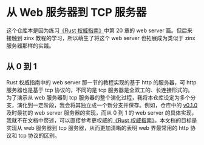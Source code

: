 # 从 Web 服务器到 TCP 服务器
这个仓库本是因为练习[《Rust 权威指南》](https://doc.rust-lang.org/book/ch20-02-multithreaded.html)中第 20 章的 web server 篇。但后来接触到 zinx 教程的学习，所以萌生了将这个 web server 也拓展成为类似于 zinx 服务器那样的实践。

## 从 0 到 1
Rust 权威指南中的 web server 那一节的教程实现的基于 http 的服务器，可 http 服务器也是基于 tcp 协议的，不同的是 tcp 服务器是全双工的、长连接形式的。为了演示从 web 服务器到 tcp 服务器的整个演化过程，我将本仓库设定为多个分支，演化到一定阶段，我会将其独立成一个新分支并保存。例如，仓库中的 [v0.1.0](https://github.com/suhanyujie/rs-web-server/tree/v0.1.0) 及时最初的 web server 服务器的实现，而从 0 到 1 的 web server 的具体实现，我就不在文档中赘述，可以直接参考更权威的[《Rust 权威指南》](https://doc.rust-lang.org/book/ch20-02-multithreaded.html)。本文档的目标是实现从 web 服务器到 tcp 服务器，从而更加清晰的表明 web 界最常用的 http 协议和 tcp 协议的区别。

